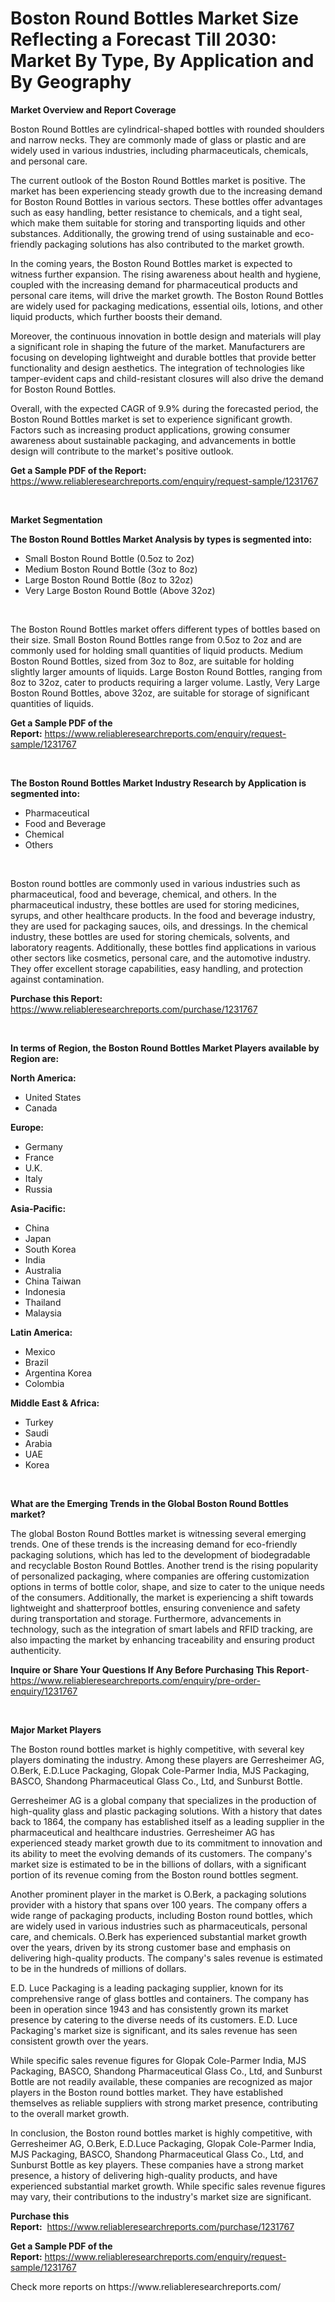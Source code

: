 <p><h1>Boston Round Bottles Market Size Reflecting a Forecast Till 2030: Market By Type, By Application and By Geography</h1></p><p><strong>Market Overview and Report Coverage</strong></p>
<p><p>Boston Round Bottles are cylindrical-shaped bottles with rounded shoulders and narrow necks. They are commonly made of glass or plastic and are widely used in various industries, including pharmaceuticals, chemicals, and personal care.</p><p>The current outlook of the Boston Round Bottles market is positive. The market has been experiencing steady growth due to the increasing demand for Boston Round Bottles in various sectors. These bottles offer advantages such as easy handling, better resistance to chemicals, and a tight seal, which make them suitable for storing and transporting liquids and other substances. Additionally, the growing trend of using sustainable and eco-friendly packaging solutions has also contributed to the market growth.</p><p>In the coming years, the Boston Round Bottles market is expected to witness further expansion. The rising awareness about health and hygiene, coupled with the increasing demand for pharmaceutical products and personal care items, will drive the market growth. The Boston Round Bottles are widely used for packaging medications, essential oils, lotions, and other liquid products, which further boosts their demand.</p><p>Moreover, the continuous innovation in bottle design and materials will play a significant role in shaping the future of the market. Manufacturers are focusing on developing lightweight and durable bottles that provide better functionality and design aesthetics. The integration of technologies like tamper-evident caps and child-resistant closures will also drive the demand for Boston Round Bottles.</p><p>Overall, with the expected CAGR of 9.9% during the forecasted period, the Boston Round Bottles market is set to experience significant growth. Factors such as increasing product applications, growing consumer awareness about sustainable packaging, and advancements in bottle design will contribute to the market's positive outlook.</p></p>
<p><strong>Get a Sample PDF of the Report:</strong> <a href="https://www.reliableresearchreports.com/enquiry/request-sample/1231767">https://www.reliableresearchreports.com/enquiry/request-sample/1231767</a></p>
<p>&nbsp;</p>
<p><strong>Market Segmentation</strong></p>
<p><strong>The Boston Round Bottles Market Analysis by types is segmented into:</strong></p>
<p><ul><li>Small Boston Round Bottle (0.5oz to 2oz)</li><li>Medium Boston Round Bottle (3oz to 8oz)</li><li>Large Boston Round Bottle (8oz to 32oz)</li><li>Very Large Boston Round Bottle (Above 32oz)</li></ul></p>
<p>&nbsp;</p>
<p><p>The Boston Round Bottles market offers different types of bottles based on their size. Small Boston Round Bottles range from 0.5oz to 2oz and are commonly used for holding small quantities of liquid products. Medium Boston Round Bottles, sized from 3oz to 8oz, are suitable for holding slightly larger amounts of liquids. Large Boston Round Bottles, ranging from 8oz to 32oz, cater to products requiring a larger volume. Lastly, Very Large Boston Round Bottles, above 32oz, are suitable for storage of significant quantities of liquids.</p></p>
<p><strong>Get a Sample PDF of the Report:</strong>&nbsp;<a href="https://www.reliableresearchreports.com/enquiry/request-sample/1231767">https://www.reliableresearchreports.com/enquiry/request-sample/1231767</a></p>
<p>&nbsp;</p>
<p><strong>The Boston Round Bottles Market Industry Research by Application is segmented into:</strong></p>
<p><ul><li>Pharmaceutical</li><li>Food and Beverage</li><li>Chemical</li><li>Others</li></ul></p>
<p>&nbsp;</p>
<p><p>Boston round bottles are commonly used in various industries such as pharmaceutical, food and beverage, chemical, and others. In the pharmaceutical industry, these bottles are used for storing medicines, syrups, and other healthcare products. In the food and beverage industry, they are used for packaging sauces, oils, and dressings. In the chemical industry, these bottles are used for storing chemicals, solvents, and laboratory reagents. Additionally, these bottles find applications in various other sectors like cosmetics, personal care, and the automotive industry. They offer excellent storage capabilities, easy handling, and protection against contamination.</p></p>
<p><strong>Purchase this Report:</strong>&nbsp; <a href="https://www.reliableresearchreports.com/purchase/1231767">https://www.reliableresearchreports.com/purchase/1231767</a></p>
<p>&nbsp;</p>
<p><strong>In terms of Region, the Boston Round Bottles Market Players available by Region are:</strong></p>
<p>
    <p> <strong> North America: </strong>
        <ul>
            <li>United States</li>
            <li>Canada</li>
        </ul>
        </p> 
    <p> <strong> Europe: </strong>
        <ul>
            <li>Germany</li>
            <li>France</li>
            <li>U.K.</li>
            <li>Italy</li>
            <li>Russia</li>
        </ul>
        </p> 
    <p> <strong> Asia-Pacific: </strong>
        <ul>
            <li>China</li>
            <li>Japan</li>
            <li>South Korea</li>
            <li>India</li>
            <li>Australia</li>
            <li>China Taiwan</li>
            <li>Indonesia</li>
            <li>Thailand</li>
            <li>Malaysia</li>
        </ul>
        </p> 
    <p> <strong> Latin America: </strong>
        <ul>
            <li>Mexico</li>
            <li>Brazil</li>
            <li>Argentina Korea</li>
            <li>Colombia</li>
        </ul>
        </p> 
    <p> <strong> Middle East & Africa: </strong>
        <ul>
            <li>Turkey</li>
            <li>Saudi</li>
            <li>Arabia</li>
            <li>UAE</li>
            <li>Korea</li>
        </ul>
    </p>
    </p>
<p>&nbsp;</p>
<p><strong>What are the Emerging Trends in the Global Boston Round Bottles market?</strong></p>
<p><p>The global Boston Round Bottles market is witnessing several emerging trends. One of these trends is the increasing demand for eco-friendly packaging solutions, which has led to the development of biodegradable and recyclable Boston Round Bottles. Another trend is the rising popularity of personalized packaging, where companies are offering customization options in terms of bottle color, shape, and size to cater to the unique needs of the consumers. Additionally, the market is experiencing a shift towards lightweight and shatterproof bottles, ensuring convenience and safety during transportation and storage. Furthermore, advancements in technology, such as the integration of smart labels and RFID tracking, are also impacting the market by enhancing traceability and ensuring product authenticity.</p></p>
<p><strong>Inquire or Share Your Questions If Any Before Purchasing This Report</strong>- <a href="https://www.reliableresearchreports.com/enquiry/pre-order-enquiry/1231767">https://www.reliableresearchreports.com/enquiry/pre-order-enquiry/1231767</a></p>
<p>&nbsp;</p>
<p><strong>Major Market Players</strong></p>
<p><p>The Boston round bottles market is highly competitive, with several key players dominating the industry. Among these players are Gerresheimer AG, O.Berk, E.D.Luce Packaging, Glopak Cole-Parmer India, MJS Packaging, BASCO, Shandong Pharmaceutical Glass Co., Ltd, and Sunburst Bottle.</p><p>Gerresheimer AG is a global company that specializes in the production of high-quality glass and plastic packaging solutions. With a history that dates back to 1864, the company has established itself as a leading supplier in the pharmaceutical and healthcare industries. Gerresheimer AG has experienced steady market growth due to its commitment to innovation and its ability to meet the evolving demands of its customers. The company's market size is estimated to be in the billions of dollars, with a significant portion of its revenue coming from the Boston round bottles segment.</p><p>Another prominent player in the market is O.Berk, a packaging solutions provider with a history that spans over 100 years. The company offers a wide range of packaging products, including Boston round bottles, which are widely used in various industries such as pharmaceuticals, personal care, and chemicals. O.Berk has experienced substantial market growth over the years, driven by its strong customer base and emphasis on delivering high-quality products. The company's sales revenue is estimated to be in the hundreds of millions of dollars.</p><p>E.D. Luce Packaging is a leading packaging supplier, known for its comprehensive range of glass bottles and containers. The company has been in operation since 1943 and has consistently grown its market presence by catering to the diverse needs of its customers. E.D. Luce Packaging's market size is significant, and its sales revenue has seen consistent growth over the years.</p><p>While specific sales revenue figures for Glopak Cole-Parmer India, MJS Packaging, BASCO, Shandong Pharmaceutical Glass Co., Ltd, and Sunburst Bottle are not readily available, these companies are recognized as major players in the Boston round bottles market. They have established themselves as reliable suppliers with strong market presence, contributing to the overall market growth.</p><p>In conclusion, the Boston round bottles market is highly competitive, with Gerresheimer AG, O.Berk, E.D.Luce Packaging, Glopak Cole-Parmer India, MJS Packaging, BASCO, Shandong Pharmaceutical Glass Co., Ltd, and Sunburst Bottle as key players. These companies have a strong market presence, a history of delivering high-quality products, and have experienced substantial market growth. While specific sales revenue figures may vary, their contributions to the industry's market size are significant.</p></p>
<p><strong>Purchase this Report:</strong>&nbsp;&nbsp;<a href="https://www.reliableresearchreports.com/purchase/1231767">https://www.reliableresearchreports.com/purchase/1231767</a></p>
<p></p>
<p><strong>Get a Sample PDF of the Report:</strong>&nbsp;<a href="https://www.reliableresearchreports.com/enquiry/request-sample/1231767">https://www.reliableresearchreports.com/enquiry/request-sample/1231767</a></p>
<p>Check more reports on https://www.reliableresearchreports.com/</p>